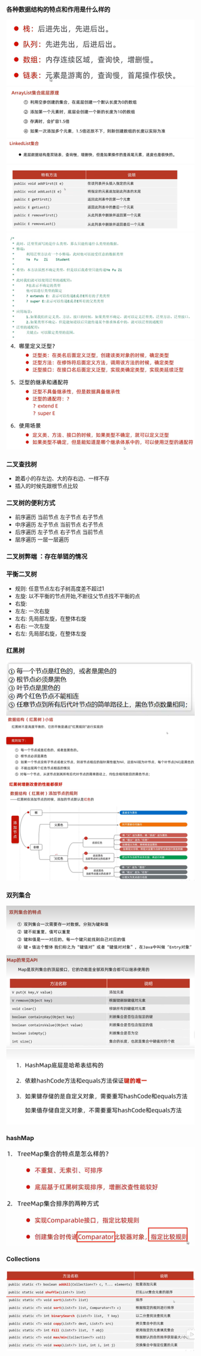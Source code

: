 ### 各种数据结构的特点和作用是什么样的
![img.png](img.png)
![img_3.png](img_3.png)
![img_4.png](img_4.png)
![img_5.png](img_5.png)
![img_6.png](img_6.png)
![img_7.png](img_7.png)
### 二叉查找树
- 跪着小的存左边、大的存右边、一样不存
- 插入的时候先跟根节点比较

### 二叉树的便利方式
- 前序遍历 当前节点 左子节点 右子节点
- 中序遍历 左子节点 当前节点 右子节点
- 后序遍历 左子节点 右子节点 当前节点
- 层序遍历 一层一层遍历

### 二叉树弊端 ：存在单链的情况

### 平衡二叉树
- 规则: 任意节点左右子树高度差不超过1
- 左旋: 以不平衡的节点开始,不断往父节点找不平衡的点
- 右旋:
- 左左: 一次右旋
- 左右: 先局部左旋，在整体右旋
- 右右: 一次左旋
- 右左: 先局部右旋，在整体左旋

### 红黑树 
![img_8.png](img_8.png)
![img_9.png](img_9.png)
![img_10.png](img_10.png)

### 双列集合
![img_11.png](img_11.png)
![img_12.png](img_12.png)
![img_13.png](img_13.png) 

### hashMap
![img_14.png](img_14.png)

### Collections
![img_15.png](img_15.png)